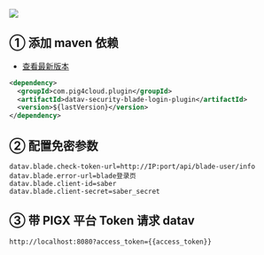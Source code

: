 ![](https://minio.pigx.vip/oss/1655478215.jpg)

## ① 添加 maven 依赖

- [查看最新版本](https://repo1.maven.org/maven2/com/pig4cloud/plugin/datav-security-blade-login-plugin/)

```xml
<dependency>
  <groupId>com.pig4cloud.plugin</groupId>
  <artifactId>datav-security-blade-login-plugin</artifactId>
  <version>${lastVersion}</version>
</dependency>
```

## ② 配置免密参数

```
datav.blade.check-token-url=http://IP:port/api/blade-user/info
datav.blade.error-url=blade登录页
datav.blade.client-id=saber
datav.blade.client-secret=saber_secret
```

## ③ 带 PIGX 平台 Token 请求 datav

```shell
http://localhost:8080?access_token={{access_token}}
```
